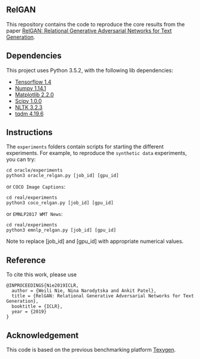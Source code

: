 ## RelGAN

This repository contains the code to reproduce the core results 
from the paper [RelGAN: Relational Generative Adversarial Networks for Text Generation](https://openreview.net/pdf?id=rJedV3R5tm).

## Dependencies
This project uses Python 3.5.2, with the following lib dependencies:
* [Tensorflow 1.4](https://www.tensorflow.org/)
* [Numpy 1.14.1](http://www.numpy.org/)
* [Matplotlib 2.2.0](https://matplotlib.org)
* [Scipy 1.0.0](https://www.scipy.org)
* [NLTK 3.2.3](https://www.nltk.org)
* [tqdm 4.19.6](https://pypi.python.org/pypi/tqdm)


## Instructions
The `experiments` folders contain scripts for starting the different experiments.
For example, to reproduce the `synthetic data` experiments, you can try:
```
cd oracle/experiments
python3 oracle_relgan.py [job_id] [gpu_id]
```
or `COCO Image Captions`:
```
cd real/experiments
python3 coco_relgan.py [job_id] [gpu_id]
```
or `EMNLP2017 WMT News`:
```
cd real/experiments
python3 emnlp_relgan.py [job_id] [gpu_id]
```
Note to replace [job_id] and [gpu_id] with appropriate numerical values.

## Reference
To cite this work, please use
```
@INPROCEEDINGS{Nie2019ICLR,
  author = {Weili Nie, Nina Narodytska and Ankit Patel},
  title = {RelGAN: Relational Generative Adversarial Networks for Text Generation},
  booktitle = {ICLR},
  year = {2019}
}
```

## Acknowledgement
This code is based on the previous benchmarking platform [Texygen](https://github.com/geek-ai/Texygen). 